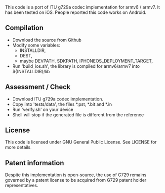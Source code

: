 
This code is a port of ITU g729a codec implementation for armv6 / armv7. It has been tested on iOS. People reported this code works on Android.

Compilation
-----------

- Download the source from Github
- Modify some variables:
   - INSTALLDIR,
   - DEST,
   - maybe DEVPATH, SDKPATH, IPHONEOS_DEPLOYMENT_TARGET,
- Run 'build_ios.sh', the library is compiled for armv6/armv7 into ${INSTALLDIR}/lib

Assessment / Check
------------------

- Download ITU g729a codec implementation.
- Copy into 'tests/data', the files *.pst, *.bit and *.in
- Run 'verify.sh' on your device
- Shell will stop if the generated file is different from the reference

License
-------

This code is licensed under GNU General Public License. See LICENSE for more details.

Patent information
------------------

Despite this implementation is open-source, the use of G729 remains governed by a patent license to be acquired from G729 patent holder representatives.
